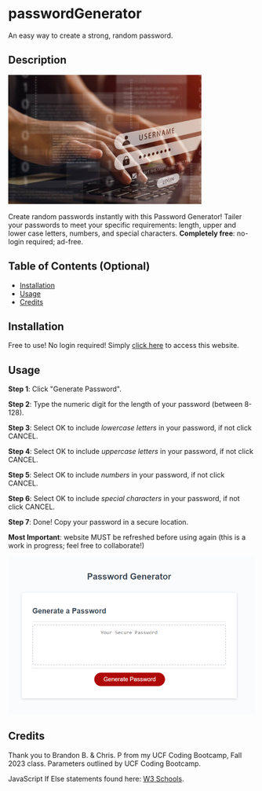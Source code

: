 # passwordGenerator
An easy way to create a strong, random password.


## Description
![alt text](./assets/assets/images/password%20stock.png)

Create random passwords instantly with this Password Generator!
Tailer your passwords to meet your specific requirements: length, upper and lower case letters, numbers, and special characters. 
**Completely free**: no-login required; ad-free.


## Table of Contents (Optional)

- [Installation](#installation)
- [Usage](#usage)
- [Credits](#credits)

## Installation

Free to use! No login required! Simply [click here](https://kathrynfisher3700.github.io/passwordGenerator/) to access this website.

## Usage

**Step 1**: Click "Generate Password".

**Step 2**: Type the numeric digit for the length of your password (between 8-128).

**Step 3**: Select OK to include *lowercase letters* in your password, if not click CANCEL.

**Step 4**: Select OK to include *uppercase letters* in your password, if not click CANCEL.

**Step 5**: Select OK to include *numbers* in your password, if not click CANCEL.

**Step 6**: Select OK to include *special characters* in your password, if not click CANCEL.

**Step 7**: Done! Copy your password in a secure location.

**Most Important**: website MUST be refreshed before using again (this is a work in progress; feel free to collaborate!)

![alt text](./assets/assets/images/Password-Generator.png)

## Credits

Thank you to Brandon B. & Chris. P from my UCF Coding Bootcamp, Fall 2023 class.
Parameters outlined by UCF Coding Bootcamp.

JavaScript If Else statements found here: [W3 Schools](https://www.w3schools.com/js/js_if_else.asp).


